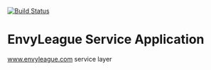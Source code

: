 [![Build Status](https://travis-ci.org/vtapadia/envyleague-service.svg?branch=master)](https://travis-ci.org/vtapadia/envyleague-service)

# EnvyLeague Service Application
www.envyleague.com service layer

